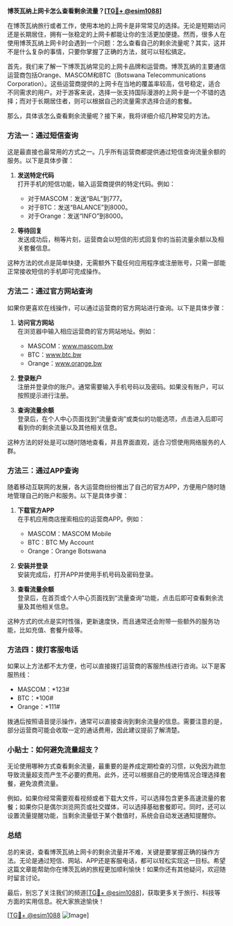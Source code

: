 **博茨瓦纳上网卡怎么查看剩余流量？[[TG💪+ @esim1088](https://t.me/s/esim1088)]**

在博茨瓦纳旅行或者工作，使用本地的上网卡是非常常见的选择。无论是短期访问还是长期居住，拥有一张稳定的上网卡都能让你的生活更加便捷。然而，很多人在使用博茨瓦纳上网卡时会遇到一个问题：怎么查看自己的剩余流量呢？其实，这并不是什么复杂的事情，只要你掌握了正确的方法，就可以轻松搞定。

首先，我们来了解一下博茨瓦纳常见的上网卡品牌和运营商。博茨瓦纳的主要通信运营商包括Orange、MASCOM和BTC（Botswana Telecommunications Corporation）。这些运营商提供的上网卡在当地的覆盖率较高，信号稳定，适合不同需求的用户。对于游客来说，选择一张支持国际漫游的上网卡是一个不错的选择；而对于长期居住者，则可以根据自己的流量需求选择合适的套餐。

那么，具体该怎么查看剩余流量呢？接下来，我将详细介绍几种常见的方法。

### 方法一：通过短信查询

这是最直接也最常用的方式之一。几乎所有运营商都提供通过短信查询流量余额的服务。以下是具体步骤：

1. **发送特定代码**  
   打开手机的短信功能，输入运营商提供的特定代码。例如：
   - 对于MASCOM：发送“BAL”到777。
   - 对于BTC：发送“BALANCE”到8000。
   - 对于Orange：发送“INFO”到8000。

2. **等待回复**  
   发送成功后，稍等片刻，运营商会以短信的形式回复你的当前流量余额以及相关套餐信息。

这种方法的优点是简单快捷，无需额外下载任何应用程序或注册账号，只需一部能正常接收短信的手机即可完成操作。

### 方法二：通过官方网站查询

如果你更喜欢在线操作，可以通过运营商的官方网站进行查询。以下是具体步骤：

1. **访问官方网站**  
   在浏览器中输入相应运营商的官方网站地址。例如：
   - MASCOM：www.mascom.bw
   - BTC：www.btc.bw
   - Orange：www.orange.bw

2. **登录账户**  
   注册并登录你的账户。通常需要输入手机号码以及密码。如果没有账户，可以按照提示进行注册。

3. **查询流量余额**  
   登录后，在个人中心页面找到“流量查询”或类似的功能选项，点击进入后即可看到你的剩余流量以及其他相关信息。

这种方法的好处是可以随时随地查看，并且界面直观，适合习惯使用网络服务的人群。

### 方法三：通过APP查询

随着移动互联网的发展，各大运营商纷纷推出了自己的官方APP，方便用户随时随地管理自己的账户和服务。以下是具体步骤：

1. **下载官方APP**  
   在手机应用商店搜索相应的运营商APP。例如：
   - MASCOM：MASCOM Mobile
   - BTC：BTC My Account
   - Orange：Orange Botswana

2. **安装并登录**  
   安装完成后，打开APP并使用手机号码及密码登录。

3. **查看流量余额**  
   登录后，在首页或个人中心页面找到“流量查询”功能，点击后即可查看剩余流量及其他相关信息。

这种方式的优点是实时性强，更新速度快，而且通常还会附带一些额外的服务功能，比如充值、套餐升级等。

### 方法四：拨打客服电话

如果以上方法都不太方便，也可以直接拨打运营商的客服热线进行咨询。以下是客服热线：
- MASCOM：*123#
- BTC：*100#
- Orange：*111#

拨通后按照语音提示操作，通常可以直接查询到剩余流量的信息。需要注意的是，部分运营商可能会收取一定的通话费用，因此建议提前了解清楚。

### 小贴士：如何避免流量超支？

无论使用哪种方式查看剩余流量，最重要的是养成定期检查的习惯，以免因为疏忽导致流量超支而产生不必要的费用。此外，还可以根据自己的使用情况合理选择套餐，避免浪费流量。

例如，如果你经常需要观看视频或者下载大文件，可以选择包含更多高速流量的套餐；如果你只是偶尔浏览网页或社交媒体，可以选择基础套餐即可。同时，还可以设置流量提醒功能，当剩余流量低于某个数值时，系统会自动发送通知提醒你。

### 总结

总的来说，查看博茨瓦纳上网卡的剩余流量并不难，关键是要掌握正确的操作方法。无论是通过短信、网站、APP还是客服电话，都可以轻松实现这一目标。希望这篇文章能帮助你在博茨瓦纳的旅程更加顺利愉快！如果你还有其他疑问，欢迎随时留言讨论。

最后，别忘了关注我们的频道[[TG💪+ @esim1088](https://t.me/s/esim1088)]，获取更多关于旅行、科技等方面的实用信息。祝大家旅途愉快！

[[TG💪+ @esim1088](https://t.me/s/esim1088) ![Image](https://i.postimg.cc/4NQfJmqS/Snipaste-2025-05-13-00-14-12.png)]